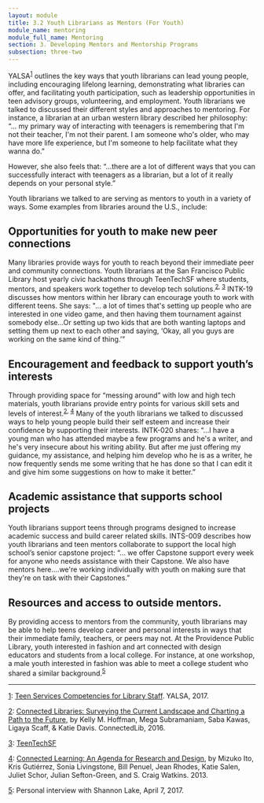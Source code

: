 ```yaml
---
layout: module
title: 3.2 Youth Librarians as Mentors (For Youth)
module_name: mentoring
module_full_name: Mentoring
section: 3. Developing Mentors and Mentorship Programs
subsection: three-two
---
```


YALSA<sup><a name="1" href="#fn1">1</a></sup> outlines the key ways that youth librarians can lead young people, including encouraging lifelong learning, demonstrating what libraries can offer, and facilitating youth participation, such as leadership opportunities in teen advisory groups, volunteering, and employment. Youth librarians we talked to discussed their different styles and approaches to mentoring. For instance, <!-- INTS 059 --> a librarian at an urban western library described her philosophy: “... my primary way of interacting with teenagers is remembering that I'm not their teacher, I'm not their parent. I am someone who's older, who may have more life experience, but I'm someone to help facilitate what they wanna do.” 

However, she also feels that: “...there are a lot of different ways that you can successfully interact with teenagers as a librarian, but a lot of it really depends on your personal style.”   


Youth librarians we talked to are serving as mentors to youth in a variety of ways. Some examples from libraries around the U.S., include: 

## Opportunities for youth to make new peer connections 

Many libraries provide ways for youth to reach beyond their immediate peer and community connections. Youth librarians at the San Francisco Public Library host yearly civic hackathons through TeenTechSF where students, mentors, and speakers work together to develop tech solutions.<sup><a name="2" href="#fn2">2</a>, <a name="3" href="#fn3">3</a></sup> INTK-19 discusses how mentors within her library can encourage youth to work with different teens. She says: "... a lot of times that's setting up people who are interested in one video game, and then having them tournament against somebody else...Or setting up two kids that are both wanting laptops and setting them up next to each other and saying, ‘Okay, all you guys are working on the same kind of thing.’”   

## Encouragement and feedback to support youth’s interests 

Through providing space for “messing around” with low and high tech materials, youth librarians provide entry points for various skill sets and levels of interest.<sup><a name="2" href="#fn2">2</a>, <a name="4" href="#fn4">4</a></sup>  Many of the youth librarians we talked to discussed ways to help young people build their self esteem and increase their confidence by supporting their interests. INTK-020 shares: “...I have a young man who has attended maybe a few programs and he's a writer, and he's very insecure about his writing ability. But after me just offering my guidance, my assistance, and helping him develop who he is as a writer, he now frequently sends me some writing that he has done so that I can edit it and give him some suggestions on how to make it better.” 

## Academic assistance that supports school projects 

Youth librarians support teens through programs designed to increase academic success and build career related skills. INTS-009 describes how youth librarians and teen mentors collaborate to support the local high school’s senior capstone project: “... we offer Capstone support every week for anyone who needs assistance with their Capstone. We also have mentors here....we're working individually with youth on making sure that they're on task with their Capstones.” 

## Resources and access to outside mentors.   

By providing access to mentors from the community, youth librarians may be able to help teens develop career and personal interests in ways that their immediate family, teachers, or peers may not. At the Providence Public Library, youth interested in fashion and art connected with design educators and students from a local college. For instance, at one workshop, a male youth interested in fashion was able to meet a college student who shared a similar background.<sup><a name="5" href="#fn5">5</a></sup> 

<hr/>

<a name="fn1" href="#1">1</a>: [Teen Services Competencies for Library Staff](http://www.ala.org/yalsa/guidelines/yacompetencies2010). YALSA, 2017.

<a name="fn2" href="#2">2</a>: [Connected Libraries: Surveying the Current Landscape and Charting a Path to the Future](https://connectedlib.ischool.uw.edu/connected-learning-in-libraries), by Kelly M. Hoffman, Mega Subramaniam, Saba Kawas, Ligaya Scaff, & Katie Davis. ConnectedLib, 2016.

<a name="fn3" href="#3">3</a>: [TeenTechSF](http://teentechsf.org)

<a name="fn4" href="#4">4</a>: [Connected Learning: An Agenda for Research and Design](https://dmlhub.net/publications/connected-learning-agenda-for-research-and-design/), by Mizuko Ito, Kris Gutiérrez, Sonia Livingstone, Bill Penuel, Jean Rhodes, Katie Salen, Juliet Schor, Julian Sefton-Green, and S. Craig Watkins. 2013.

<a name="fn5" href="#5">5</a>: Personal interview with Shannon Lake, April 7, 2017.